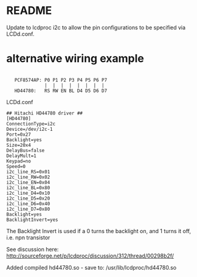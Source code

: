 # README #

Update to lcdproc i2c to allow the pin configurations to be specified via LCDd.conf.

# alternative wiring example #


```

   PCF8574AP: P0 P1 P2 P3 P4 P5 P6 P7
              |  |  |  |  |  |  |  |
   HD44780:   RS RW EN BL D4 D5 D6 D7

```

LCDd.conf

```
## Hitachi HD44780 driver ##
[HD44780]
ConnectionType=i2c
Device=/dev/i2c-1
Port=0x27
Backlight=yes
Size=20x4
DelayBus=false
DelayMult=1
Keypad=no
Speed=0
i2c_line_RS=0x01
i2c_line_RW=0x02
i2c_line_EN=0x04
i2c_line_BL=0x80
i2c_line_D4=0x10
i2c_line_D5=0x20
i2c_line_D6=0x40
i2c_line_D7=0x80
Backlight=yes
BacklightInvert=yes
```

The Backlight Invert is used if a 0 turns the backlight on, and 1 turns it off, i.e. npn
 transistor

See discussion here:
http://sourceforge.net/p/lcdproc/discussion/312/thread/00298b2f/


Added compiled hd44780.so - save to:
/usr/lib/lcdproc/hd44780.so
